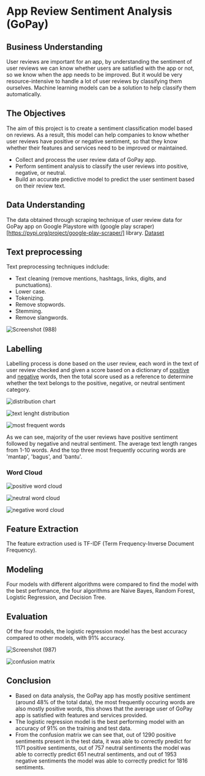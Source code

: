 # App Review Sentiment Analysis (GoPay)
## Business Understanding
User reviews are important for an app, by understanding the sentiment of user reviews we can know whether users are satisfied with the app or not, so we know when the app needs to be improved. But it would be very resource-intensive to handle a lot of user reviews by classifying them ourselves. Machine learning models can be a solution to help classify them automatically.

## The Objectives
The aim of this project is to create a sentiment classification model based on reviews. As a result, this model can help companies to know whether user reviews have positive or negative sentiment, so that they know whether their features and services need to be improved or maintained.

- Collect and process the user review data of GoPay app.
- Perform sentiment analysis to classify the user reviews into positive, negative, or neutral.
- Build an accurate predictive model to predict the user sentiment based on their review text.

## Data Understanding
The data obtained through scraping technique of user review data for GoPay app on Google Playstore with (google play scraper)[https://pypi.org/project/google-play-scraper/] library. [Dataset](https://github.com/MuhamadSyarifFakhrezi/sentiment-analysis/blob/main/gopay_reviews.csv)

## Text preprocessing
Text preprocessing techniques indclude: 
- Text cleaning (remove mentions, hashtags, links, digits, and punctuations).
- Lower case.
- Tokenizing.
- Remove stopwords.
- Stemming.
- Remove slangwords.

![Screenshot (988)](https://github.com/user-attachments/assets/327184a3-13e9-406b-9ab0-0b3551242f94)

## Labelling
Labelling process is done based on the user review, each word in the text of user review checked and given a score based on a dictionary of [positive](https://github.com/angelmetanosaa/dataset/blob/main/lexicon_positive.csv) and [negative](https://github.com/angelmetanosaa/dataset/blob/main/lexicon_negative.csv) words, then the total score used as a reference to determine whether the text belongs to the positive, negative, or neutral sentiment category.

![distribution chart](https://github.com/user-attachments/assets/d5f85dc3-a34a-41c3-adec-91b3b9cc9666)

![text lenght distribution](https://github.com/user-attachments/assets/50354c69-7702-489c-9f9b-4187bf6da856)

![most frequent words](https://github.com/user-attachments/assets/e9a50468-ea38-4332-8b47-1d9e175ac462)

As we can see, majority of the user reviews have positive sentiment followed by negative and neutral sentiment. The average text length ranges from 1-10 words. And the top three most frequently occuring words are 'mantap', 'bagus', and 'bantu'.

### Word Cloud
![positive word cloud](https://github.com/user-attachments/assets/1b9c3910-d319-47c4-a8c2-82525ba2bb53)

![neutral word cloud](https://github.com/user-attachments/assets/6e914e2d-e914-43da-af03-ba7b868ebd13)

![negative word cloud](https://github.com/user-attachments/assets/4d7aa94b-e05b-450c-8910-922af1379f47)

## Feature Extraction
The feature extraction used is TF-IDF (Term Frequency-Inverse Document Frequency).

## Modeling
Four models with different algorithms were compared to find the model with the best perfomance, the four algorithms are Naive Bayes, Random Forest, Logistic Regression, and Decision Tree.

## Evaluation
Of the four models, the logistic regression model has the best accuracy compared to other models, with 91% accuracy.

![Screenshot (987)](https://github.com/user-attachments/assets/eb5b96ea-977d-4d7b-ae54-fb092c7a3842)

![confusion matrix](https://github.com/user-attachments/assets/0dc90fb1-f281-4b2b-85ef-080ff894143c)

## Conclusion
- Based on data analysis, the GoPay app has mostly positive sentiment (around 48% of the total data), the most frequently occuring words are also mostly positive words, this shows that the average user of GoPay app is satisfied with features and services provided. 
- The logistic regression model is the best performing model with an accuracy of 91% on the training and test data.
- From the confusion matrix we can see that, out of 1290 positive sentiments present in the test data, it was able to correctly predict for 1171 positive sentiments, out of 757 neutral sentiments the model was able to correctly predict 651 neutral sentiments, and out of 1953 negative sentiments the model was able to correctly predict for 1816 sentiments.
